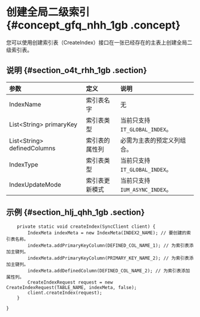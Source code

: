 # 创建全局二级索引 {#concept_gfq_nhh_1gb .concept}

您可以使用创建索引表（CreateIndex）接口在一张已经存在的主表上创建全局二级索引表。

## 说明 {#section_o4t_rhh_1gb .section}

|参数|定义|说明|
|:-|:-|:-|
|IndexName|索引表名字|无|
|List<String\> primaryKey|索引表类型|当前只支持`IT_GLOBAL_INDEX`。|
|List<String\> definedColumns|索引表的属性列|必需为主表的预定义列组合。|
|IndexType|索引表类型|当前只支持`IT_GLOBAL_INDEX`。|
|IndexUpdateMode|索引表更新模式|当前只支持`IUM_ASYNC_INDEX`。|

## 示例 {#section_hlj_qhh_1gb .section}

```
    private static void createIndex(SyncClient client) {
        IndexMeta indexMeta = new IndexMeta(INDEX2_NAME); // 要创建的索引表名称。
        indexMeta.addPrimaryKeyColumn(DEFINED_COL_NAME_1); // 为索引表添加主键列。
        indexMeta.addPrimaryKeyColumn(PRIMARY_KEY_NAME_2); // 为索引表添加主键列。
        indexMeta.addDefinedColumn(DEFINED_COL_NAME_2); // 为索引表添加属性列。
        CreateIndexRequest request = new CreateIndexRequest(TABLE_NAME, indexMeta, false);
        client.createIndex(request);
    }

}
```

